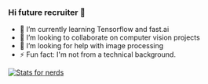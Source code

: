 ### Hi future recruiter 👋

<!--
**Omega-84/Omega-84** is a ✨ _special_ ✨ repository because its `README.md` (this file) appears on your GitHub profile.

Here are some ideas to get you started:
-->
- 🌱 I’m currently learning Tensorflow and fast.ai
- 👯 I’m looking to collaborate on computer vision projects
- 🤔 I’m looking for help with image processing
- ⚡ Fun fact: I'm not from a technical background.


[![Stats for nerds](https://github-readme-stats.vercel.app/api?username=Omega-84&show_icons=true&theme=radical)](https://github.com/Omega-84/github-readme-stats)
